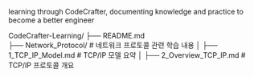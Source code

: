 learning through CodeCrafter, documenting knowledge and practice to become a better engineer

CodeCrafter-Learning/
├── README.md                  
├── Network_Protocol/          # 네트워크 프로토콜 관련 학습 내용
│   ├── 1_TCP_IP_Model.md      # TCP/IP 모델 요약
│   ├── 2_Overview_TCP_IP.md   # TCP/IP 프로토콜 개요
